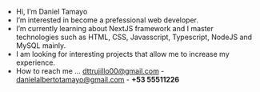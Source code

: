 - Hi, I’m Daniel Tamayo
- I’m interested in become a prefessional web developer.
- I’m currently learning about NextJS framework and I master technologies such as HTML, CSS, Javasscript, Typescript, NodeJS and MySQL mainly.
- I am looking for interesting projects that allow me to increase my experience.
- How to reach me ... dttrujillo00@gmail.com - danielalbertotamayo@gmail.com - <b>+53 55511226</b>

<!---
dttrujillo00/dttrujillo00 is a ✨ special ✨ repository because its `README.md` (this file) appears on your GitHub profile.
You can click the Preview link to take a look at your changes.
--->

